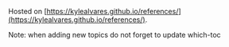 Hosted on [https://kylealvares.github.io/references/](https://kylealvares.github.io/references/).

Note: when adding new topics do not forget to update which-toc